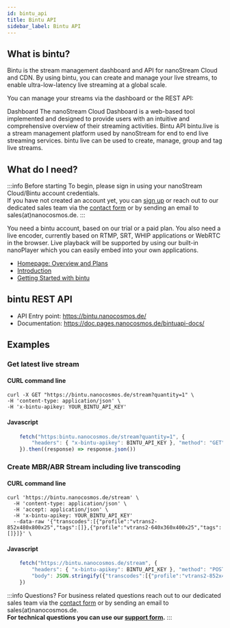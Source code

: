 ```yaml
---
id: bintu_api
title: Bintu API
sidebar_label: Bintu API
---
```


## What is bintu?

Bintu is the stream management dashboard and API for nanoStream Cloud and CDN. By using bintu, you can create and manage your live streams, to enable ultra-low-latency live streaming at a global scale.

You can manage your streams via the dashboard or the REST API:

<article className="margin-vert--lg">
  <Columns className="list_ZO3j" >
    <Card className="col col--6 margin-horiz--md" href="https://dashboard.nanostream.cloud/">
      <Card.Header title="Installation">Dashboard</Card.Header>
      <Card.Body className="padding-vert--md">The nanoStream Cloud Dashboard is a web-based tool implemented and designed to provide users with an intuitive and comprehensive overview of their streaming activities.</Card.Body>
    </Card>
    <Card className="col col--6 margin-horiz--md" href="https://doc.pages.nanocosmos.de/bintuapi-docs/">
      <Card.Header title="Configuration">Bintu API</Card.Header>
      <Card.Body className="padding-vert--md">bintu.live is a stream management platform used by nanoStream for end to end live streaming services. bintu live can be used to create, manage, group and tag live streams.</Card.Body>
    </Card>
  </Columns>
</article>

## What do I need?

:::info Before starting
To begin, please sign in using your nanoStream Cloud/Bintu account credentials. <br/>
If you have not created an account yet, you can [sign up](https://dashboard.nanostream.cloud/auth?signup) or reach out to our dedicated sales team via the [contact form](https://www.nanocosmos.de/contact) or by sending an email to sales(at)nanocosmos.de.
:::

You need a bintu account, based on our trial or a paid plan. 
You also need a live encoder, currently based on RTMP, SRT, WHIP applications or WebRTC in the browser.
Live playback will be supported by using our built-in nanoPlayer which you can easily embed into your own applications.

* [Homepage: Overview and Plans](https://www.nanocosmos.de/cloud)
* [Introduction](cloud_introduction)
* [Getting Started with bintu](cloud_getting_started)

## bintu REST API 

- API Entry point: https://bintu.nanocosmos.de/
- Documentation: https://doc.pages.nanocosmos.de/bintuapi-docs/

## Examples

### Get latest live stream

#### CURL command line 

```shell
curl -X GET "https://bintu.nanocosmos.de/stream?quantity=1" \
-H 'content-type: application/json' \
-H 'x-bintu-apikey: YOUR_BINTU_API_KEY' 
```

#### Javascript

```js
    fetch("https:bintu.nanocosmos.de/stream?quantity=1", {
        "headers": { "x-bintu-apikey": BINTU_API_KEY }, "method": "GET",
    }).then((response) => response.json())
```

### Create MBR/ABR Stream including live transcoding

#### CURL command line

```shell
curl 'https://bintu.nanocosmos.de/stream' \
  -H 'content-type: application/json' \
  -H 'accept: application/json' \
  -H 'x-bintu-apikey: YOUR_BINTU_API_KEY' 
  --data-raw '{"transcodes":[{"profile":"vtrans2-852x480x800x25","tags":[]},{"profile":"vtrans2-640x360x400x25","tags":[]}]}' \
```

#### Javascript

```js
    fetch("https://bintu.nanocosmos.de/stream", {
        "headers": { "x-bintu-apikey": BINTU_API_KEY }, "method": "POST",
        "body": JSON.stringify({"transcodes":[{"profile":"vtrans2-852x480x800x25","tags":[]},{"profile":"vtrans2-640x360x400x25","tags":[]}]}),
    })
```


:::info Questions?
For business related questions reach out to our dedicated sales team via the [contact form](https://www.nanocosmos.de/contact) or by sending an email to sales(at)nanocosmos.de. <br/>
**For technical questions you can use our [support form](https://www.nanocosmos.de/support).**
:::

